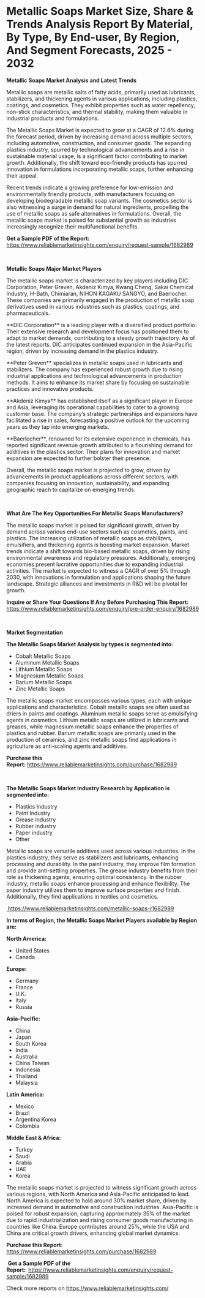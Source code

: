 <p><h1>Metallic Soaps Market Size, Share & Trends Analysis Report By Material, By Type, By End-user, By Region, And Segment Forecasts, 2025 - 2032</h1></p><p><strong>Metallic Soaps Market Analysis and Latest Trends</strong></p>
<p><p>Metallic soaps are metallic salts of fatty acids, primarily used as lubricants, stabilizers, and thickening agents in various applications, including plastics, coatings, and cosmetics. They exhibit properties such as water repellency, non-stick characteristics, and thermal stability, making them valuable in industrial products and formulations.</p><p>The Metallic Soaps Market is expected to grow at a CAGR of 12.6% during the forecast period, driven by increasing demand across multiple sectors, including automotive, construction, and consumer goods. The expanding plastics industry, spurred by technological advancements and a rise in sustainable material usage, is a significant factor contributing to market growth. Additionally, the shift toward eco-friendly products has spurred innovation in formulations incorporating metallic soaps, further enhancing their appeal.</p><p>Recent trends indicate a growing preference for low-emission and environmentally friendly products, with manufacturers focusing on developing biodegradable metallic soap variants. The cosmetics sector is also witnessing a surge in demand for natural ingredients, propelling the use of metallic soaps as safe alternatives in formulations. Overall, the metallic soaps market is poised for substantial growth as industries increasingly recognize their multifunctional benefits.</p></p>
<p><strong>Get a Sample PDF of the Report:&nbsp;</strong> <a href="https://www.reliablemarketinsights.com/enquiry/request-sample/1682989?utm_campaign=2225&utm_medium=2&utm_source=Github&utm_content=ia&utm_term=31012025&utm_id=metallic-soaps">https://www.reliablemarketinsights.com/enquiry/request-sample/1682989</a></p>
<p>&nbsp;</p>
<p><strong>Metallic Soaps Major Market Players</strong></p>
<p><p>The metallic soaps market is characterized by key players including DIC Corporation, Peter Greven, Akdeniz Kimya, Kwang Cheng, Sakai Chemical Industry, H-Bath, Chimiaran, NIHON KAGAKU SANGYO, and Baerlocher. These companies are primarily engaged in the production of metallic soap derivatives used in various industries such as plastics, coatings, and pharmaceuticals.</p><p>**DIC Corporation** is a leading player with a diversified product portfolio. Their extensive research and development focus has positioned them to adapt to market demands, contributing to a steady growth trajectory. As of the latest reports, DIC anticipates continued expansion in the Asia-Pacific region, driven by increasing demand in the plastics industry.</p><p>**Peter Greven** specializes in metallic soaps used in lubricants and stabilizers. The company has experienced robust growth due to rising industrial applications and technological advancements in production methods. It aims to enhance its market share by focusing on sustainable practices and innovative products.</p><p>**Akdeniz Kimya** has established itself as a significant player in Europe and Asia, leveraging its operational capabilities to cater to a growing customer base. The company’s strategic partnerships and expansions have facilitated a rise in sales, forecasting a positive outlook for the upcoming years as they tap into emerging markets.</p><p>**Baerlocher**, renowned for its extensive experience in chemicals, has reported significant revenue growth attributed to a flourishing demand for additives in the plastics sector. Their plans for innovation and market expansion are expected to further bolster their presence.</p><p>Overall, the metallic soaps market is projected to grow, driven by advancements in product applications across different sectors, with companies focusing on innovation, sustainability, and expanding geographic reach to capitalize on emerging trends.</p></p>
<p>&nbsp;</p>
<p><strong>What Are The Key Opportunities For Metallic Soaps Manufacturers?</strong></p>
<p><p>The metallic soaps market is poised for significant growth, driven by demand across various end-use sectors such as cosmetics, paints, and plastics. The increasing utilization of metallic soaps as stabilizers, emulsifiers, and thickening agents is boosting market expansion. Market trends indicate a shift towards bio-based metallic soaps, driven by rising environmental awareness and regulatory pressures. Additionally, emerging economies present lucrative opportunities due to expanding industrial activities. The market is expected to witness a CAGR of over 5% through 2030, with innovations in formulation and applications shaping the future landscape. Strategic alliances and investments in R&D will be pivotal for growth.</p></p>
<p><strong>Inquire or Share Your Questions If Any Before Purchasing This Report:</strong> <a href="https://www.reliablemarketinsights.com/enquiry/pre-order-enquiry/1682989?utm_campaign=2225&utm_medium=2&utm_source=Github&utm_content=ia&utm_term=31012025&utm_id=metallic-soaps">https://www.reliablemarketinsights.com/enquiry/pre-order-enquiry/1682989</a></p>
<p>&nbsp;</p>
<p><strong>Market Segmentation</strong></p>
<p><strong>The Metallic Soaps Market Analysis by types is segmented into:</strong></p>
<p><ul><li>Cobalt Metallic Soaps</li><li>Aluminum Metallic Soaps</li><li>Lithium Metallic Soaps</li><li>Magnesium Metallic Soaps</li><li>Barium Metallic Soaps</li><li>Zinc Metallic Soaps</li></ul></p>
<p><p>The metallic soaps market encompasses various types, each with unique applications and characteristics. Cobalt metallic soaps are often used as driers in paints and coatings. Aluminum metallic soaps serve as emulsifying agents in cosmetics. Lithium metallic soaps are utilized in lubricants and greases, while magnesium metallic soaps enhance the properties of plastics and rubber. Barium metallic soaps are primarily used in the production of ceramics, and zinc metallic soaps find applications in agriculture as anti-scaling agents and additives.</p></p>
<p><strong>Purchase this Report:&nbsp;</strong><a href="https://www.reliablemarketinsights.com/purchase/1682989?utm_campaign=2225&utm_medium=2&utm_source=Github&utm_content=ia&utm_term=31012025&utm_id=metallic-soaps">https://www.reliablemarketinsights.com/purchase/1682989</a></p>
<p>&nbsp;</p>
<p><strong>The Metallic Soaps Market Industry Research by Application is segmented into:</strong></p>
<p><ul><li>Plastics Industry</li><li>Paint Industry</li><li>Grease Industry</li><li>Rubber industry</li><li>Paper industry</li><li>Other</li></ul></p>
<p><p>Metallic soaps are versatile additives used across various industries. In the plastics industry, they serve as stabilizers and lubricants, enhancing processing and durability. In the paint industry, they improve film formation and provide anti-settling properties. The grease industry benefits from their role as thickening agents, ensuring optimal consistency. In the rubber industry, metallic soaps enhance processing and enhance flexibility. The paper industry utilizes them to improve surface properties and finish. Additionally, they find applications in textiles and cosmetics.</p></p>
<p><a href="https://www.reliablemarketinsights.com/metallic-soaps-r1682989?utm_campaign=2225&utm_medium=2&utm_source=Github&utm_content=ia&utm_term=31012025&utm_id=metallic-soaps">&nbsp;https://www.reliablemarketinsights.com/metallic-soaps-r1682989</a></p>
<p><strong>In terms of Region, the Metallic Soaps Market Players available by Region are:</strong></p>
<p>
    <p> <strong> North America: </strong>
        <ul>
            <li>United States</li>
            <li>Canada</li>
        </ul>
        </p> 
    <p> <strong> Europe: </strong>
        <ul>
            <li>Germany</li>
            <li>France</li>
            <li>U.K.</li>
            <li>Italy</li>
            <li>Russia</li>
        </ul>
        </p> 
    <p> <strong> Asia-Pacific: </strong>
        <ul>
            <li>China</li>
            <li>Japan</li>
            <li>South Korea</li>
            <li>India</li>
            <li>Australia</li>
            <li>China Taiwan</li>
            <li>Indonesia</li>
            <li>Thailand</li>
            <li>Malaysia</li>
        </ul>
        </p> 
    <p> <strong> Latin America: </strong>
        <ul>
            <li>Mexico</li>
            <li>Brazil</li>
            <li>Argentina Korea</li>
            <li>Colombia</li>
        </ul>
        </p> 
    <p> <strong> Middle East & Africa: </strong>
        <ul>
            <li>Turkey</li>
            <li>Saudi</li>
            <li>Arabia</li>
            <li>UAE</li>
            <li>Korea</li>
        </ul>
    </p>
    </p>
<p><p>The metallic soaps market is projected to witness significant growth across various regions, with North America and Asia-Pacific anticipated to lead. North America is expected to hold around 30% market share, driven by increased demand in automotive and construction industries. Asia-Pacific is poised for robust expansion, capturing approximately 35% of the market due to rapid industrialization and rising consumer goods manufacturing in countries like China. Europe contributes around 25%, while the USA and China are critical growth drivers, enhancing global market dynamics.</p></p>
<p><strong>Purchase this Report: </strong><a href="https://www.reliablemarketinsights.com/purchase/1682989?utm_campaign=2225&utm_medium=2&utm_source=Github&utm_content=ia&utm_term=31012025&utm_id=metallic-soaps">https://www.reliablemarketinsights.com/purchase/1682989</a></p>
<p>&nbsp;<strong>Get a Sample PDF of the Report:&nbsp;&nbsp;</strong><a href="https://www.reliablemarketinsights.com/enquiry/request-sample/1682989?utm_campaign=2225&utm_medium=2&utm_source=Github&utm_content=ia&utm_term=31012025&utm_id=metallic-soaps">https://www.reliablemarketinsights.com/enquiry/request-sample/1682989</a></p>
<p><strong></strong></p>
<p>Check more reports on <a href="https://www.reliablemarketinsights.com/?utm_campaign=2225&utm_medium=2&utm_source=Github&utm_content=ia&utm_term=31012025&utm_id=metallic-soaps">https://www.reliablemarketinsights.com/</a></p>